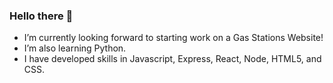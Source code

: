 ### Hello there 👋

- I’m currently looking forward to starting work on a Gas Stations Website!
- I’m also learning Python.
- I have developed skills in Javascript, Express, React, Node, HTML5, and CSS.


